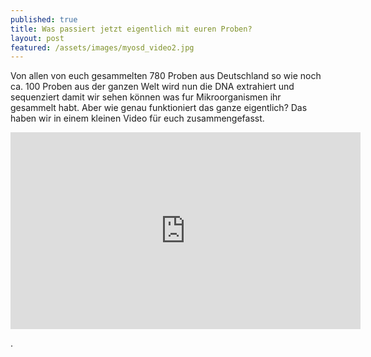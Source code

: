 ```yaml
---
published: true
title: Was passiert jetzt eigentlich mit euren Proben?
layout: post
featured: /assets/images/myosd_video2.jpg
---
```



Von allen von euch gesammelten 780 Proben aus Deutschland so wie noch ca. 100 Proben aus der ganzen Welt wird nun die DNA extrahiert und sequenziert damit wir sehen können was fur Mikroorganismen ihr gesammelt habt.
Aber wie genau funktioniert das ganze eigentlich? Das haben wir in einem kleinen Video für euch zusammengefasst.
<iframe width="560" height="315" src="https://www.youtube.com/embed/EOdb_SZASl4" frameborder="0" allowfullscreen></iframe>

.

